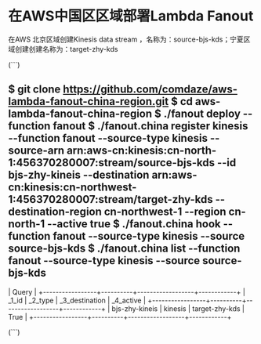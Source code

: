 # 在AWS中国区区域部署Lambda Fanout
在AWS 北京区域创建Kinesis data stream ，名称为：source-bjs-kds；宁夏区域创建创建名称为：target-zhy-kds


(```)

$ git clone https://github.com/comdaze/aws-lambda-fanout-china-region.git
$ cd aws-lambda-fanout-china-region
$ ./fanout deploy --function fanout
$ ./fanout.china register kinesis --function fanout --source-type kinesis --source-arn arn:aws-cn:kinesis:cn-north-1:456370280007:stream/source-bjs-kds --id bjs-zhy-kineis --destination arn:aws-cn:kinesis:cn-northwest-1:456370280007:stream/target-zhy-kds --destination-region cn-northwest-1 --region cn-north-1 --active true
$ ./fanout.china hook --function fanout --source-type kinesis --source source-bjs-kds
$ ./fanout.china list --function fanout --source-type kinesis --source source-bjs-kds
--------------------------------------------------------------
|                            Query                           |
+-----------------+----------+------------------+------------+
|      _1_id      | _2_type  | _3_destination   | _4_active  |
+-----------------+----------+------------------+------------+
|  bjs-zhy-kineis |  kinesis |  target-zhy-kds  |  True      |
+-----------------+----------+------------------+------------+

(```)
